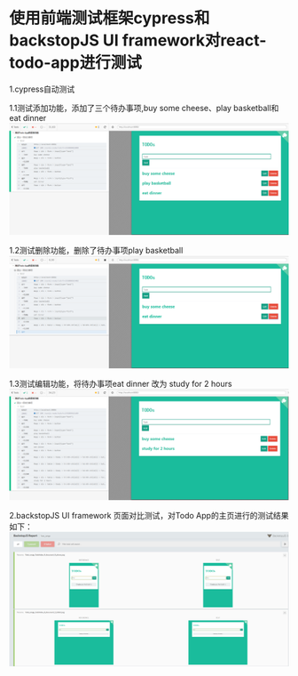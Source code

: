 <!-- Please do not edit this file. Edit the `blah` field in the `package.json` instead. If in doubt, open an issue. -->


# 使用前端测试框架cypress和backstopJS UI framework对react-todo-app进行测试

1.cypress自动测试

1.1测试添加功能，添加了三个待办事项,buy some cheese、play basketball和eat dinner
![image](https://github.com/huangwei1997/react-todo-app/blob/master/resultImages/testAdd.png)

1.2测试删除功能，删除了待办事项play basketball
![image](https://github.com/huangwei1997/react-todo-app/blob/master/resultImages/testDelete.png)

1.3测试编辑功能，将待办事项eat dinner 改为 study for 2 hours
![image](https://github.com/huangwei1997/react-todo-app/blob/master/resultImages/testEdit.png)

2.backstopJS UI framework 页面对比测试，对Todo App的主页进行的测试结果如下：
![image](https://github.com/huangwei1997/react-todo-app/blob/master/resultImages/compareResult.png)

